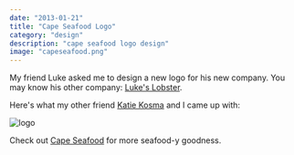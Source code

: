 ```yaml
---
date: "2013-01-21"
title: "Cape Seafood Logo"
category: "design"
description: "cape seafood logo design"
image: "capeseafood.png"
---
```


My friend Luke asked me to design a new logo for his new company. You may know his other company: [Luke's Lobster](https://www.lukeslobster.com/).

Here's what my other friend [Katie Kosma](http://www.katiekosma.com/) and I came up with:

![logo](capeseafood.png)

Check out [Cape Seafood](http://www.capeseafoodllc.com/) for more seafood-y goodness.